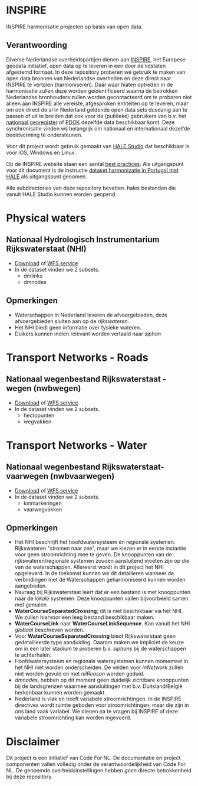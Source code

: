# INSPIRE
INSPIRE harmonisatie projecten op basis van open data.

## Verantwoording

Diverse Nederlandse overheidspartijen dienen aan [INSPIRE](http://inspire.ec.europa.eu/), het Europese geodata initiatief, open data op te leveren in een door de lidstaten afgestemd formaat. In deze repository proberen we gebruik te maken van open data bronnen van Nederlandse overheden en deze direct naar INSPIRE te vertalen (harmoniseren). Daar waar hiaten optreden in de harmonisatie zullen deze worden geidentificeerd waarna de betrokken Nederlandse bronhouders zullen worden gecontacteerd om te proberen niet alleen aan INSPIRE alle vereiste, afgesproken entiteiten op te leveren, maar om ook direct de al in Nederland geldende open data sets dusdanig aan te passen of uit te breiden dat ook voor de (publieke) gebruikers van b.v. het [nationaal georegister](http://www.nationaalgeoregister.nl) of [PDOK](https://www.pdok.nl/) dezelfde data beschikbaar komt. Deze synchronisatie vinden wij belangrijk om nationaal en internationaal dezelfde beeldvorming te ondersteunen.

Voor dit project wordt gebruik gemaakt van [HALE Studio](https://www.wetransform.to/downloads/) dat beschikbaar is voor iOS, Windows en Linux.

Op de INSPIRE website staan een aantal [best practices](https://inspire-reference.jrc.ec.europa.eu/implementations). Als uitgangspunt voor dit document is de instructie [dataset harmonizatie in Portugal met HALE](https://inspire-reference.jrc.ec.europa.eu/implementations/land-cover-spatial-datasets-harmonization-portugal-using-hale) als uitgangspunt genomen.

Alle subdirectories van deze repository bevatten .halex bestanden die vanuit HALE Studio kunnen worden geopend.

# Physical waters

## Nationaal Hydrologisch Instrumentarium Rijkswaterstaat (NHI)
* [Download](http://geodata.nationaalgeoregister.nl/nhi/extract/nhi.zip) of [WFS service](https://geodata.nationaalgeoregister.nl/nhi/wfs)
* In de dataset vinden we 2 subsets.
  * dmlinks
  * dmnodes

## Opmerkingen
* Waterschappen in Nederland leveren de afvoergebieden, deze afvoergebieden sluiten aan op de _rijkswateren_. 
* Het NHI biedt geen informatie over fysieke wateren.
* Duikers kunnen indien relevant worden vertaald naar _siphon_

# Transport Networks - Roads

## Nationaal wegenbestand Rijkswaterstaat - wegen (nwbwegen)
* [Download](http://geodata.nationaalgeoregister.nl/nwbwegen/extract/nwbwegen.zip) of [WFS service](https://geodata.nationaalgeoregister.nl/nwbwegen/wfs)
* In de dataset vinden we 2 subsets.
  * hectopunten
  * wegvakken

# Transport Networks - Water

## Nationaal wegenbestand Rijkswaterstaat- vaarwegen (nwbvaarwegen)
* [Download](http://geodata.nationaalgeoregister.nl/nwbvaarwegen/extract/nwbvaarwegen.zip) of [WFS service](https://geodata.nationaalgeoregister.nl/nwbvaarwegen/wfs)
* In de dataset vinden we 2 subsets.
  * kmmarkeringen
  * vaarwegvakken

## Opmerkingen

* Het NHI beschrijft het hoofdwatersysteem én regionale systemen. Rijkswateren "stromen naar zee", maar we kiezen er in eerste instantie voor geen stroomrichting mee te geven. De knooppunten van de rijkswateren/regionale systemen zouden aansluitend moeten zijn op die van de waterschappen. Allereerst wordt in dit project het NHI opgeleverd. In de toekomst kunnen we dit detailleren wanneer de verbindingen met de Waterschappen geharmoniseerd kunnen worden aangeboden.
* Navraag bij Rijkswaterstaat leert dat er een bestand is met knooppunten naar de _lokale_ systemen. Deze knooppunten vallen bijvoorbeeld samen met gemalen
* __WaterCourseSeparatedCrossing__; dit is niet beschikbaar via het NHI. We zullen hiervoor een leeg bestand beschikbaar maken.
* __WaterCourseLink__ naar __WaterCourseLinkSequence__. Kan vanuit het NHI _globaal_ beschreven worden.
* Voor __WaterCourseSeparatedCrossing__ biedt Rijkswaterstaat géén gedetailleerde type aanduiding. Daarom maken we impliciet de keuze om in een later stadium te proberen b.v. _siphons_ bij de waterschappen te achterhalen.
* Hoofdwatersysteem en regionale watersystemen kunnen momenteel in het NHI niet worden onderscheiden. De velden voor _inNetwork_ zullen niet worden gevuld en met _nilReason_ worden geduid.
* _dmnodes_, hebben op dit moment geen duidelijk zichtbare knooppunten bij de landsgrenzen waarmee aansluitingen met b.v. Duitsland/België herkenbaar kunnen worden gemaakt.
* Nederland is vlak en heeft variabele stroomrichtingen. In de INSPIRE directives wordt ruimte geboden voor stroomrichtingen, maar die zijn in ons land vaak variabel. We dienen na te vragen bij INSPIRE of deze variabele stroomrichting kan worden ingevoerd.

# Disclaimer

Dit project is een initiatief van Code For NL. De documentatie en project componenten vallen volledig onder de verantwoordelijkheid van Code For NL. De genoemde overheidsinstellingen hebben _geen_ directe betrokkenheid bij deze repository.
